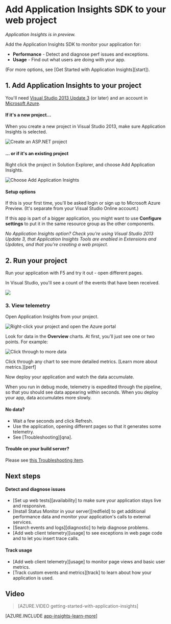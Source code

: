 <properties 
	pageTitle="Add Application Insights SDK to your web project" 
	description="Analyze usage, availability and performance of your on-premises or Microsoft Azure web application with Application Insights." 
	services="application-insights" 
	authors="alancameronwills" 
	manager="kamrani"/>

<tags 
	ms.service="application-insights" 
	ms.workload="tbd" 
	ms.tgt_pltfrm="ibiza" 
	ms.devlang="na" 
	ms.topic="article" 
	ms.date="2015-02-03" 
	ms.author="awills"/>

# Add Application Insights SDK to your web project

*Application Insights is in preview.*

Add the Application Insights SDK to monitor your application for:

* **Performance**  - Detect and diagnose perf issues and exceptions.
* **Usage** - Find out what users are doing with your app.

(For more options, see [Get Started with Application Insights][start]).

## <a name="add"></a>1. Add Application Insights to your project

You'll need [Visual Studio 2013 Update 3](http://go.microsoft.com/fwlink/?linkid=397827&clcid=0x409) (or later) and an account in [Microsoft Azure](http://azure.com).

#### If it's a new project...

When you create a new project in Visual Studio 2013, make sure Application Insights is selected. 


![Create an ASP.NET project](./media/appinsights/appinsights-01-vsnewp1.png)



#### ... or if it's an existing project

Right click the project in Solution Explorer, and choose Add Application Insights.

![Choose Add Application Insights](./media/appinsights/appinsights-03-addExisting.png)


#### Setup options

If this is your first time, you'll be asked login or sign up to Microsoft Azure Preview. (It's separate from your Visual Studio Online account.)

If this app is part of a bigger application, you might want to use **Configure settings** to put it in the same resource group as the other components. 

*No Application Insights option? Check you're using Visual Studio 2013 Update 3, that Application Insights Tools are enabled in Extensions and Updates, and that you're creating a web project.*

## <a name="run"></a>2. Run your project

Run your application with F5 and try it out - open different pages.

In Visual Studio, you'll see a count of the events that have been received.

![](./media/appinsights/appinsights-09eventcount.png)

### <a name="monitor"></a>3. View telemetry

Open Application Insights from your project.

![Right-click your project and open the Azure portal](./media/appinsights/appinsights-04-openPortal.png)


Look for data in the **Overview** charts. At first, you'll just see one or two points. For example:

![Click through to more data](./media/appinsights/appinsights-41firstHealth.png)

Click through any chart to see more detailed metrics. [Learn more about metrics.][perf]

Now deploy your application and watch the data accumulate.


When you run in debug mode, telemetry is expedited through the pipeline, so that you should see data appearing within seconds. When you deploy your app, data accumulates more slowly.

#### No data?
* Wait a few seconds and click Refresh.
* Use the application, opening different pages so that it generates some telemetry.
* See [Troubleshooting][qna].

#### Trouble on your build server?

Please see [this Troubleshooting item](../app-insights-troubleshoot-faq/#NuGetBuild).

## Next steps

#### Detect and diagnose issues

* [Set up web tests][availability] to make sure your application stays live and responsive.
* [Install Status Monitor in your server][redfield] to get additional performance data and monitor your application's calls to external services.
* [Search events and logs][diagnostic] to help diagnose problems.
* [Add web client telemetry][usage] to see exceptions in web page code and to let you insert trace calls.

#### Track usage

* [Add web client telemetry][usage] to monitor page views and basic user metrics.
* [Track custom events and metrics][track] to learn about how your application is used.

## <a name="video"></a>Video

> [AZURE.VIDEO getting-started-with-application-insights]



[AZURE.INCLUDE [app-insights-learn-more](../includes/app-insights-learn-more.md)]


